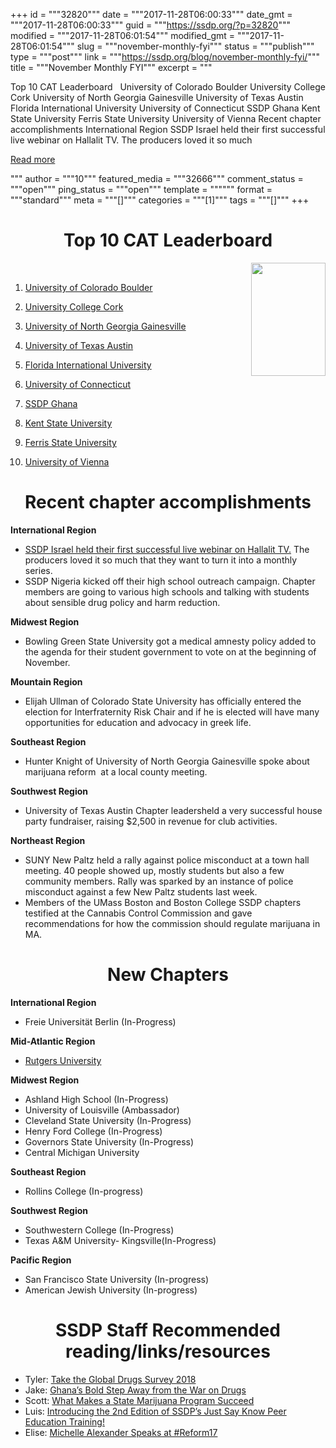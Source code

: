 +++
id = """32820"""
date = """2017-11-28T06:00:33"""
date_gmt = """2017-11-28T06:00:33"""
guid = """https://ssdp.org/?p=32820"""
modified = """2017-11-28T06:01:54"""
modified_gmt = """2017-11-28T06:01:54"""
slug = """november-monthly-fyi"""
status = """publish"""
type = """post"""
link = """https://ssdp.org/blog/november-monthly-fyi/"""
title = """November Monthly FYI"""
excerpt = """<p>Top 10 CAT Leaderboard &nbsp; University of Colorado Boulder University College Cork University of North Georgia Gainesville University of Texas Austin Florida International University University of Connecticut SSDP Ghana Kent State University Ferris State University University of Vienna Recent chapter accomplishments International Region SSDP Israel held their first successful live webinar on Hallalit TV. The producers loved it so much</p>
<div class="h10"></div>
<p><a class="more-link2 flat" href="https://ssdp.org/blog/november-monthly-fyi/">Read more</a></p>
"""
author = """10"""
featured_media = """32666"""
comment_status = """open"""
ping_status = """open"""
template = """"""
format = """standard"""
meta = """[]"""
categories = """[1]"""
tags = """[]"""
+++
<h1 dir="ltr"></h1>
<h1 dir="ltr" style="text-align: center;">Top 10 CAT Leaderboard</h1>
&nbsp;

<img style="float: right;" src="https://ssdp.org/wp-content/uploads/2017/10/cat1-01.png" alt="" width="119" height="181" />
<ol>
 	<li dir="ltr"><p dir="ltr"><a href="https://cat.ssdp.org/chapter/university-colorado-boulder/226">University of Colorado Boulder</a></p></li>
 	<li dir="ltr">
<p dir="ltr"><a href="https://cat.ssdp.org/chapter/university-college-cork/231">University College Cork</a></p>
</li>
 	<li dir="ltr">
<p dir="ltr"><a href="https://cat.ssdp.org/chapter/university-north-georgia-gainesville/249">University of North Georgia Gainesville</a></p>
</li>
 	<li dir="ltr">
<p dir="ltr"><a href="https://cat.ssdp.org/chapter/university-texas-austin/253">University of Texas Austin</a></p>
</li>
 	<li dir="ltr">
<p dir="ltr"><a href="https://cat.ssdp.org/chapter/florida-international-university/194">Florida International University</a></p>
</li>
 	<li dir="ltr">
<p dir="ltr"><a href="https://cat.ssdp.org/chapter/university-connecticut/246">University of Connecticut</a></p>
</li>
 	<li dir="ltr">
<p dir="ltr"><a href="https://cat.ssdp.org/chapter/ssdp-ghana/371">SSDP Ghana</a></p>
</li>
 	<li dir="ltr">
<p dir="ltr"><a href="https://cat.ssdp.org/chapter/kent-state-university/235">Kent State University</a></p>
</li>
 	<li dir="ltr">
<p dir="ltr"><a href="https://cat.ssdp.org/chapter/ferris-state-university/336">Ferris State University</a></p>
</li>
 	<li dir="ltr">
<p dir="ltr"><a href="https://cat.ssdp.org/chapter/university-vienna/444">University of Vienna</a></p>
</li>
</ol>
<h1 dir="ltr" style="text-align: center;">Recent chapter accomplishments</h1>
<p dir="ltr"><strong>International Region</strong></p>

<ul>
<li dir="ltr"><a href="https://www.facebook.com/ThePeoplesNewsCompanyHalalit/videos/10156687031204325/">SSDP Israel held their first successful live webinar on Hallalit TV.</a> The producers loved it so much that they want to turn it into a monthly series.</li>
<li dir="ltr">
SSDP Nigeria kicked off their high school outreach campaign. Chapter members are going to various high schools and talking with students about sensible drug policy and harm reduction.
</li>
</ul>
<strong>Midwest Region</strong>

<ul>
 	<li dir="ltr">
Bowling Green State University got a medical amnesty policy added to the agenda for their student government to vote on at the beginning of November.
</li>
</ul>
<strong>Mountain Region</strong>

<ul>
 	<li dir="ltr">Elijah Ullman of Colorado State University has officially entered the election for Interfraternity Risk Chair and if he is elected will have many opportunities for education and advocacy in greek life.
</li>
</ul>
<strong>Southeast Region</strong>

<ul>
 	<li dir="ltr">
Hunter Knight of University of North Georgia Gainesville spoke about marijuana reform  at a local county meeting.
</li>
</ul>
<strong>Southwest Region</strong>

<ul>
 	<li dir="ltr">
University of Texas Austin Chapter leadersheld a very successful house party fundraiser, raising $2,500 in revenue for club activities.
</li>
</ul>
<strong>Northeast Region</strong>

<ul>
 	<li dir="ltr">
SUNY New Paltz held a rally against police misconduct at a town hall meeting. 40 people showed up, mostly students but also a few community members. Rally was sparked by an instance of police misconduct against a few New Paltz students last week.
</li>
 	<li dir="ltr">
Members of the UMass Boston and Boston College SSDP chapters testified at the Cannabis Control Commission and gave recommendations for how the commission should regulate marijuana in MA.
</li>
</ul>
<h1 dir="ltr" style="text-align: center;">New Chapters</h1>
<strong>International Region</strong>

<ul>
 	<li dir="ltr">
Freie Universität Berlin (In-Progress)
</li>
</ul>
<strong>Mid-Atlantic Region</strong>

<ul>
 	<li dir="ltr">
<a href="https://ssdp.org/blog/introducing-rutgers-university-ssdp-chapter/">Rutgers University</a>
</li>
</ul>
<strong>Midwest Region</strong>

<ul>
 	<li dir="ltr">
Ashland High School (In-Progress)
</li>
 	<li dir="ltr">
University of Louisville (Ambassador)
</li>
 	<li dir="ltr">
Cleveland State University (In-Progress)
</li>
 	<li dir="ltr">
Henry Ford College (In-Progress)
</li>
 	<li dir="ltr">
Governors State University (In-Progress)
</li>
 	<li dir="ltr">
Central Michigan University
</li>
</ul>
<strong>Southeast Region</strong>

<ul>
 	<li dir="ltr">
Rollins College (In-progress)
</li>
</ul>
<strong>Southwest Region</strong>

<ul>
 	<li dir="ltr">
Southwestern College (In-Progress)
</li>
 	<li dir="ltr">
Texas A&amp;M University- Kingsville(In-Progress)
</li>
</ul>
<strong>Pacific Region</strong>

<ul>
 	<li dir="ltr">
San Francisco State University (In-progress)
</li>
 	<li dir="ltr">
American Jewish University (In-progress)
</li>
</ul>
<h1 dir="ltr" style="text-align: center;">SSDP Staff Recommended reading/links/resources</h1>
<ul>
 	<li>Tyler: <a href="https://surveys.globaldrugsurvey.com/s3/GDS2018">Take the Global Drugs Survey 2018</a></li>
 	<li>Jake: <a href="https://issafrica.org/iss-today/ghanas-bold-step-away-from-the-war-on-drugs?utm_source=BenchmarkEmail&amp;utm_campaign=ISS+Today&amp;utm_medium=email">Ghana’s Bold Step Away from the War on Drugs</a></li>
 	<li>Scott: <a href="https://www.leafly.com/news/industry/what-makes-a-state-medical-cannabis-program-succeed">What Makes a State Marijuana Program Succeed</a></li>
 	<li>Luis: <a href="https://ssdp.org/blog/introducing-2nd-edition-ssdps-just-say-know-peer-education-training/">Introducing the 2nd Edition of SSDP’s Just Say Know Peer Education Training!</a></li>
 	<li>Elise: <a href="https://www.facebook.com/drugreporter/videos/10154841914576316/?hc_ref=ARShdiqN3usmXy52A2ee9-539tMCD4paHD0utjntxAXlsvqNcB4D_QTXp5a1wHNYTew&amp;pnref=story">Michelle Alexander Speaks at #Reform17</a></li>
</ul>
